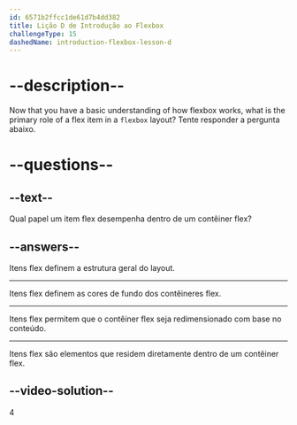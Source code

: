 ```yaml
---
id: 6571b2ffcc1de61d7b4dd382
title: Lição D de Introdução ao Flexbox
challengeType: 15
dashedName: introduction-flexbox-lesson-d
---
```


# --description--

Now that you have a basic understanding of how flexbox works, what is the primary role of a flex item in a `flexbox` layout? Tente responder a pergunta abaixo.

# --questions--

## --text--

Qual papel um item flex desempenha dentro de um contêiner flex?

## --answers--

Itens flex definem a estrutura geral do layout.

---

Itens flex definem as cores de fundo dos contêineres flex.

---

Itens flex permitem que o contêiner flex seja redimensionado com base no conteúdo.

---

Itens flex são elementos que residem diretamente dentro de um contêiner flex.

## --video-solution--

4
